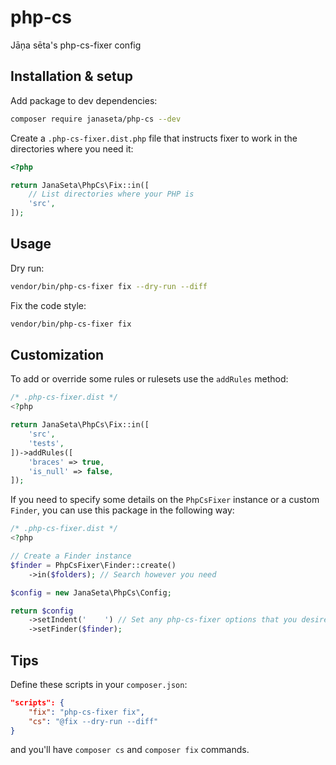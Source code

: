 # php-cs

Jāņa sēta's php-cs-fixer config

## Installation & setup

Add package to dev dependencies:

```sh
composer require janaseta/php-cs --dev
```

Create a `.php-cs-fixer.dist.php` file that instructs fixer to work in the
directories where you need it:

```php
<?php

return JanaSeta\PhpCs\Fix::in([
	// List directories where your PHP is
	'src',
]);
```

## Usage

Dry run:

```sh
vendor/bin/php-cs-fixer fix --dry-run --diff
```

Fix the code style:

```sh
vendor/bin/php-cs-fixer fix
```

## Customization

To add or override some rules or rulesets use the `addRules` method:

```php
/* .php-cs-fixer.dist */
<?php

return JanaSeta\PhpCs\Fix::in([
	'src',
	'tests',
])->addRules([
	'braces' => true,
	'is_null' => false,
]);
```

If you need to specify some details on the `PhpCsFixer` instance or a custom
`Finder`, you can use this package in the following way:

```php
/* .php-cs-fixer.dist */
<?php

// Create a Finder instance
$finder = PhpCsFixer\Finder::create()
	->in($folders); // Search however you need

$config = new JanaSeta\PhpCs\Config;

return $config
	->setIndent('    ') // Set any php-cs-fixer options that you desire
	->setFinder($finder);
```

## Tips

Define these scripts in your `composer.json`:

```json
"scripts": {
	"fix": "php-cs-fixer fix",
	"cs": "@fix --dry-run --diff"
}
```

and you'll have `composer cs` and `composer fix` commands.

